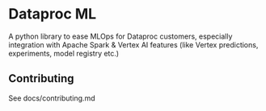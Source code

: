 # Dataproc ML

A python library to ease MLOps for Dataproc customers, especially integration
with Apache Spark & Vertex AI features (like Vertex predictions, experiments,
model registry etc.)

## Contributing

See docs/contributing.md
